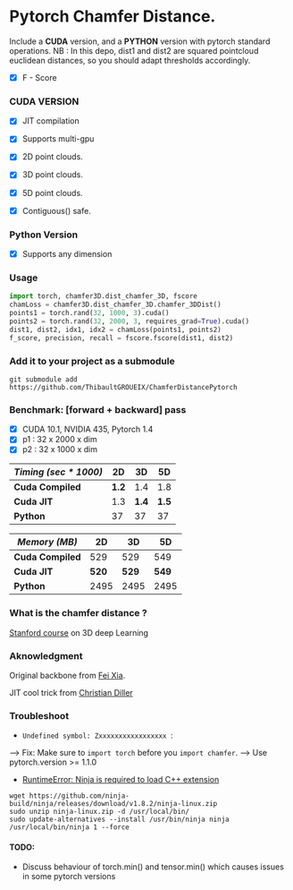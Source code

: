 # Pytorch Chamfer Distance.

Include a **CUDA** version, and a **PYTHON** version with pytorch standard operations.
NB : In this depo, dist1 and dist2 are squared pointcloud euclidean distances, so you should adapt thresholds accordingly.

- [x] F - Score  



### CUDA VERSION

- [x] JIT compilation
- [x] Supports multi-gpu
- [x] 2D  point clouds.
- [x] 3D  point clouds.
- [x] 5D  point clouds.
- [x] Contiguous() safe.



### Python Version

- [x]  Supports any dimension



### Usage

```python
import torch, chamfer3D.dist_chamfer_3D, fscore
chamLoss = chamfer3D.dist_chamfer_3D.chamfer_3DDist()
points1 = torch.rand(32, 1000, 3).cuda()
points2 = torch.rand(32, 2000, 3, requires_grad=True).cuda()
dist1, dist2, idx1, idx2 = chamLoss(points1, points2)
f_score, precision, recall = fscore.fscore(dist1, dist2)
```



### Add it to your project as a submodule

```shell
git submodule add https://github.com/ThibaultGROUEIX/ChamferDistancePytorch
```



### Benchmark:  [forward + backward] pass
- [x] CUDA 10.1, NVIDIA 435, Pytorch 1.4
- [x] p1 : 32 x 2000 x dim
- [x] p2 : 32 x 1000 x dim

|  *Timing (sec * 1000)*  | 2D | 3D | 5D |
| ---------- | -------- | ------- | ------- |
| **Cuda Compiled**     | **1.2** | 1.4 |1.8 |
| **Cuda JIT**     | 1.3 | **1.4** |**1.5** |
| **Python**     | 37 | 37 | 37 |


| *Memory (MB)* |  2D | 3D | 5D |
| ---------- | -------- | ------- | ------- |
| **Cuda Compiled**     | 529 | 529  | 549 |
| **Cuda JIT**     | **520** | **529** |**549** |
| **Python**     | 2495 | 2495 | 2495 |



### What is the chamfer distance ? 

[Stanford course](http://graphics.stanford.edu/courses/cs468-17-spring/LectureSlides/L14%20-%203d%20deep%20learning%20on%20point%20cloud%20representation%20(analysis).pdf) on 3D deep Learning



### Aknowledgment 

Original backbone from [Fei Xia](https://github.com/fxia22/pointGAN/blob/master/nndistance/src/nnd_cuda.cu).

JIT cool trick from [Christian Diller](https://github.com/chrdiller)

### Troubleshoot

- `Undefined symbol: Zxxxxxxxxxxxxxxxxx `:

--> Fix: Make sure to `import torch` before you `import chamfer`.
--> Use pytorch.version >= 1.1.0

-  [RuntimeError: Ninja is required to load C++ extension](https://github.com/zhanghang1989/PyTorch-Encoding/issues/167)

```shell
wget https://github.com/ninja-build/ninja/releases/download/v1.8.2/ninja-linux.zip
sudo unzip ninja-linux.zip -d /usr/local/bin/
sudo update-alternatives --install /usr/bin/ninja ninja /usr/local/bin/ninja 1 --force 
```





#### TODO:

* Discuss behaviour of torch.min() and tensor.min() which causes issues in some pytorch versions
